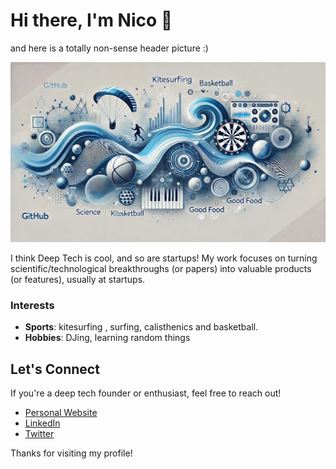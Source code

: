 <!--
**Nicocro/nicocro** is a ✨ _special_ ✨ repository because its `README.md` (this file) appears on your GitHub profile.

Here are some ideas to get you started:

- 🔭 I’m currently working on ...
- 🌱 I’m currently learning ...
- 👯 I’m looking to collaborate on ...
- 🤔 I’m looking for help with ...
- 💬 Ask me about ...
- 📫 How to reach me: ...
- 😄 Pronouns: ...
- ⚡ Fun fact: ...
-->

# Hi there, I'm Nico 👋
and here is a totally non-sense header picture :) 

![Header](https://github.com/Nicocro/nicocro/blob/main/github_header.png)

I think Deep Tech is cool, and so are startups! My work focuses on turning scientific/technological breakthroughs (or papers) into valuable products (or features), usually at startups.

### Interests
- **Sports**: kitesurfing , surfing, calisthenics and basketball.
- **Hobbies**: DJing, learning random things 

## Let's Connect
If you're a deep tech founder or enthusiast, feel free to reach out!

- [Personal Website](https://nicolacroce.com)
- [LinkedIn](https://www.linkedin.com/in/nicolacroce/)
- [Twitter](https://twitter.com/nicolacroce)

Thanks for visiting my profile!
